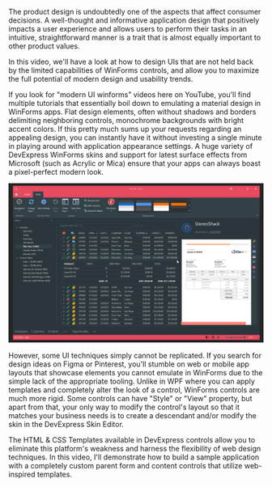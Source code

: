 The product design is undoubtedly one of the aspects that affect consumer decisions. A well-thought and informative application design that positively impacts a user experience and allows users to perform their tasks in an intuitive, straightforward manner is a trait that is almost equally important to other product values. 

In this video, we'll have a look at how to design UIs that are not held back by the limited capabilities of WinForms controls, and allow you to maximize the full potential of modern design and usability trends.

If you look for "modern UI winforms" videos here on YouTube, you'll find multiple tutorials that essentially boil down to emulating a material design in WinForms apps. Flat design elements, often without shadows and borders delimiting neighboring controls, monochrome backgrounds with bright accent colors. If this pretty much sums up your requests regarding an appealing design, you can instantly have it without investing a single minute in playing around with application appearance settings. A huge variety of DevExpress WinForms skins and support for latest surface effects from Microsoft (such as Acrylic or Mica) ensure that your apps can always boast a pixel-perfect modern look.

![](../description-media/material-design.png)

However, some UI techniques simply cannot be replicated. If you search for design ideas on Figma or Pinterest, you'll stumble on web or mobile app layouts that showcase elements you cannot emulate in WinForms due to the simple lack of the appropriate tooling. Unlike in WPF where you can apply templates and completely alter the look of a control, WinForms controls are much more rigid. Some controls can have "Style" or "View" property, but apart from that, your only way to modify the control's layout so that it matches your business needs is to create a descendant and/or modify the skin in the DevExpress Skin Editor.

The HTML & CSS Templates available in DevExpress controls allow you to eliminate this platform's weakness and harness the flexibility of web design techniques. In this video, I'll demonstrate how to build a sample application with a completely custom parent form and content controls that utilize web-inspired templates.